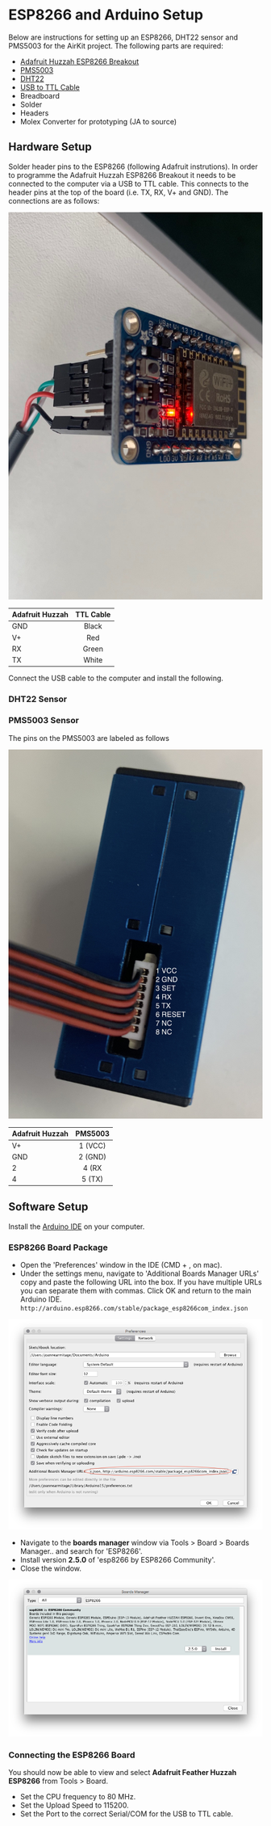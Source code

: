 
# ESP8266 and Arduino Setup

Below are instructions for setting up an ESP8266, DHT22 sensor and PMS5003 for the AirKit project. The following parts are required:

* [Adafruit Huzzah ESP8266 Breakout](https://learn.adafruit.com/adafruit-huzzah-esp8266-breakout "Adafruit ESP8266 Huzzah")
* [PMS5003](https://shop.pimoroni.com/products/pms5003-particulate-matter-sensor-with-cable "Pimoroni PMS5003")
* [DHT22](https://www.mouser.co.uk/ProductDetail/Seeed-Studio/314010001?qs=sGAEpiMZZMsG1k5vdNM%2FczMiwHVmLeBxy5I1mCdOUxs%3D "Mouser DHT22")
* [USB to TTL Cable](https://thepihut.com/products/adafruit-usb-to-ttl-serial-cable "PiHut USB to TTL")
* Breadboard
* Solder
* Headers
* Molex Converter for prototyping (JA to source)

## Hardware Setup

Solder header pins to the ESP8266 (following Adafruit instrutions). In order to programme the Adafruit Huzzah ESP8266 Breakout it needs to be connected to the computer via a USB to TTL cable. This connects to the header pins at the top of the board (i.e. TX, RX, V+ and GND). The connections are as follows:

<img src="./images/esp8266_ttl.jpg" width="600">

| Adafruit Huzzah | TTL Cable       |
| --------------- |:---------------:|
| GND             | Black           |
| V+              | Red             |
| RX              | Green           |
| TX              | White           | 

Connect the USB cable to the computer and install the following.

### DHT22 Sensor

### PMS5003 Sensor

The pins on the PMS5003 are labeled as follows

<img src="./images/PMS5003_annotated.jpg" width="600">

| Adafruit Huzzah | PMS5003         |
| --------------- |:---------------:|
| V+              | 1 (VCC)         |
| GND             | 2 (GND)         |
| 2               | 4 (RX           |
| 4               | 5 (TX)          | 

## Software Setup

Install the [Arduino IDE](https://www.arduino.cc/en/main/software "Download Arduino") on your computer.

### ESP8266 Board Package

* Open the 'Preferences' window in the IDE (CMD + , on mac).
* Under the settings menu, navigate to 'Additional Boards Manager URLs' copy and paste the following URL into the box. If you have multiple URLs you can separate them with commas. Click OK and return to the main Arduino IDE.
`http://arduino.esp8266.com/stable/package_esp8266com_index.json`

<img src="./images/esp8266_arduino_board_package.png" width="600">

* Navigate to the **boards manager** window via Tools > Board > Boards Manager.. and search for 'ESP8266'.
* Install version **2.5.0** of 'esp8266 by ESP8266 Community'.
* Close the window.

<img src="./images/esp8266_board_install.png" width="600">

### Connecting the ESP8266 Board

You should now be able to view and select **Adafruit Feather Huzzah ESP8266** from Tools > Board. 
* Set the CPU frequency to 80 MHz. 
* Set the Upload Speed to 115200.
* Set the Port to the correct Serial/COM for the USB to TTL cable.

### 

